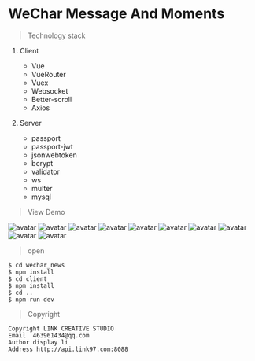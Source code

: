  # WeChar Message And Moments

> Technology stack

1. Client
    - Vue
    - VueRouter
    - Vuex
    - Websocket
    - Better-scroll
    - Axios

2. Server
    - passport
    - passport-jwt
    - jsonwebtoken
    - bcrypt
    - validator
    - ws
    - multer
    - mysql

>  View Demo

![avatar](./source/1.png)
![avatar](./source/2.jpg)
![avatar](./source/3.png)
![avatar](./source/4.png)
![avatar](./source/5.png)
![avatar](./source/6.png)
![avatar](./source/7.png)
![avatar](./source/8.png)
![avatar](./source/9.png)
![avatar](./source/10.png)

> open

```
$ cd wechar_news
$ npm install
$ cd client
$ npm install
$ cd ..
$ npm run dev
```

> Copyright

```
Copyright LINK CREATIVE STUDIO
Email  463961434@qq.com
Author display li
Address http://api.link97.com:8088
```